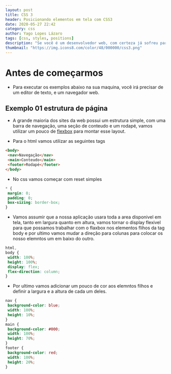 ```yaml
---
layout: post
title: CSS 3
header: Posicionando elementos em tela com CSS3
date: 2020-05-27 22:42
category: css
author: Yago Lopes Lázaro
tags: [css, styles, positions]
description: "Se você é um desenvolvedor web, com certeza já sofreu para posicionar os elementos html em tela utilizando css, existem inúmeras técnicas que podem ser utilizadas para posicionar as tags html. Nesse post vou te mostrar as principais tecnicas que eu estou utilizando atualmente."
thumbnail: "https://img.icons8.com/color/48/000000/css3.png"
---
```


# Antes de começarmos

- Para executar os exemplos abaixo na sua maquina, você irá precisar de um editor de texto, e um navegador web.

## Exemplo 01 estrutura de página

- A grande maioria dos sites da web possui um estrutura simple, com uma barra de navegação, uma seção de conteudo e um rodapé, vamos utilizar um pouco de [flexbox](https://origamid.com/projetos/flexbox-guia-completo/) para montar esse layout.

- Para o html vamos utilizar as seguintes tags

```html
<body>
 <nav>Navegação</nav>
 <main>Conteudo</main>
 <footer>Rodapé</footer>
</body>
```

- No css vamos começar com reset simples

```css
* {
 margin: 0;
 padding: 0;
 box-sizing: border-box;
}
```

- Vamos assumir que a nossa aplicação usara toda a area disponivel em tela, tanto em largura quanto em altura, vamos tornar o display flexivel para que possamos trabalhar com o flaxbox nos elementos flihos da tag body e por ultimo vamos mudar a direção para colunas para colocar os nosso elemntos um em baixo do outro.

```css
html,
body {
 width: 100%;
 height: 100%;
 display: flex;
 flex-direction: column;
}
```

- Por ultimo vamos adicionar um pouco de cor aos elemntos filhos e definir a largura e a altura de cada um deles.

```css
nav {
 background-color: blue;
 width: 100%;
 height: 10%;
}
main {
 background-color: #000;
 width: 100%;
 height: 70%;
}
footer {
 background-color: red;
 width: 100%;
 height: 20%;
}
```
